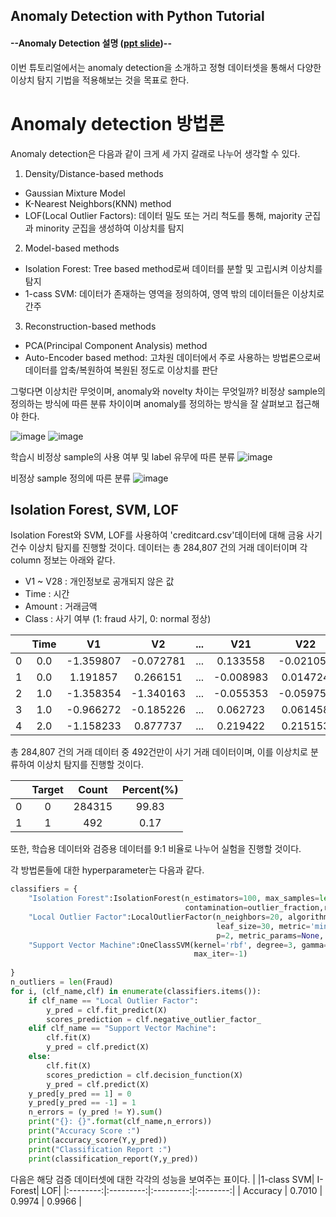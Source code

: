 ## Anomaly Detection with Python Tutorial

#### --Anomaly Detection 설명 ([ppt slide](https://github.com/jy-jeong93/Business-Analytics-IME654/blob/main/3.%20Anomaly%20Detection/%EB%B9%84%EC%A6%88%EB%8B%88%EC%8A%A4%EC%95%A0%EB%84%90%EB%A6%AC%ED%8B%B1%EC%8A%A4_%EC%9D%B4%EC%83%81%EC%B9%98%ED%83%90%EC%A7%80.pdf))--

이번 튜토리얼에서는 anomaly detection을 소개하고 정형 데이터셋을 통해서 다양한 이상치 탐지 기법을 적용해보는 것을 목표로 한다.

# Anomaly detection 방법론
Anomaly detection은 다음과 같이 크게 세 가지 갈래로 나누어 생각할 수 있다.

1. Density/Distance-based methods
  * Gaussian Mixture Model
  * K-Nearest Neighbors(KNN) method
  * LOF(Local Outlier Factors): 데이터 밀도 또는 거리 척도를 통해, majority 군집과 minority 군집을 생성하여 이상치를 탐지

2. Model-based methods
  * Isolation Forest: Tree based method로써 데이터를 분할 및 고립시켜 이상치를 탐지
  * 1-cass SVM: 데이터가 존재하는 영역을 정의하여, 영역 밖의 데이터들은 이상치로 간주

3. Reconstruction-based methods
  * PCA(Principal Component Analysis) method
  * Auto-Encoder based method: 고차원 데이터에서 주로 사용하는 방법론으로써 데이터를 압축/복원하여 복원된 정도로 이상치를 판단


그렇다면 이상치란 무엇이며, anomaly와 novelty 차이는 무엇일까?
비정상 sample의 정의하는 방식에 따른 분류 차이이며 anomaly를 정의하는 방식을 잘 살펴보고 접근해야 한다.

![image](https://user-images.githubusercontent.com/115562646/202421720-309a11b5-dcb4-4be6-839d-46a895a3f5a2.png)
![image](https://user-images.githubusercontent.com/115562646/202422594-a5ab82c1-0073-40ac-a3f7-307c04d230f4.png)




학습시 비정상 sample의 사용 여부 및 label 유무에 따른 분류
![image](https://user-images.githubusercontent.com/115562646/202421786-fee8b044-9838-4524-8272-6fa6ed53a888.png)

비정상 sample 정의에 따른 분류
![image](https://user-images.githubusercontent.com/115562646/202421804-9384d645-4cc9-447e-a2a2-972763d96432.png)





## Isolation Forest, SVM, LOF

Isolation Forest와 SVM, LOF를 사용하여 'creditcard.csv'데이터에 대해 금융 사기 건수 이상치 탐지를 진행할 것이다.
데이터는 총 284,807 건의 거래 데이터이며 각 column 정보는 아래와 같다.

   * V1 ~ V28 : 개인정보로 공개되지 않은 값
   * Time : 시간
   * Amount : 거래금액
   * Class : 사기 여부 (1: fraud 사기, 0: normal 정상) 

|   |  Time |        V1|        V2|...|        V21|        V22|   Amount|  Class|
|:-:|:-----:|:--------:|:--------:|:-:|:---------:|:---------:|:-------:|:-----:|
| 0 |  0.0  | -1.359807| -0.072781|...|   0.133558|  -0.021053|  149.62 |   0   |
| 1 |  0.0  |  1.191857|  0.266151|...|  -0.008983|   0.014724|    2.69 |   0   |
| 2 |  1.0  | -1.358354| -1.340163|...|  -0.055353|  -0.059752|  378.66 |   0   |
| 3 |  1.0  | -0.966272| -0.185226|...|   0.062723|   0.061458|  123.50 |   0   |
| 4 |  2.0  | -1.158233|  0.877737|...|   0.219422|   0.215153|   69.99 |   0   |



총 284,807 건의 거래 데이터 중 492건만이 사기 거래 데이터이며, 이를 이상치로 분류하여 이상치 탐지를 진행할 것이다.

|   |  Target |        Count|        Percent(%)|
|:-:|:-------:|:-----------:|:----------------:|
| 0 |    0    |       284315|             99.83|
| 1 |    1    |          492|              0.17|

또한, 학습용 데이터와 검증용 데이터를 9:1 비율로 나누어 실험을 진행할 것이다.



각 방법론들에 대한 hyperparameter는 다음과 같다.

```python
classifiers = {
    "Isolation Forest":IsolationForest(n_estimators=100, max_samples=len(X), 
                                       contamination=outlier_fraction,random_state=state, verbose=0),
    "Local Outlier Factor":LocalOutlierFactor(n_neighbors=20, algorithm='auto', 
                                              leaf_size=30, metric='minkowski',
                                              p=2, metric_params=None, contamination=outlier_fraction),
    "Support Vector Machine":OneClassSVM(kernel='rbf', degree=3, gamma=0.1,nu=0.05, 
                                         max_iter=-1)
   
}
n_outliers = len(Fraud)
for i, (clf_name,clf) in enumerate(classifiers.items()):
    if clf_name == "Local Outlier Factor":
        y_pred = clf.fit_predict(X)
        scores_prediction = clf.negative_outlier_factor_
    elif clf_name == "Support Vector Machine":
        clf.fit(X)
        y_pred = clf.predict(X)
    else:    
        clf.fit(X)
        scores_prediction = clf.decision_function(X)
        y_pred = clf.predict(X)
    y_pred[y_pred == 1] = 0
    y_pred[y_pred == -1] = 1
    n_errors = (y_pred != Y).sum()
    print("{}: {}".format(clf_name,n_errors))
    print("Accuracy Score :")
    print(accuracy_score(Y,y_pred))
    print("Classification Report :")
    print(classification_report(Y,y_pred))
```

다음은 해당 검증 데이터셋에 대한 각각의 성능을 보여주는 표이다.
|          |1-class SVM|   I-Forest|       LOF|
|:--------:|:---------:|:---------:|:--------:|
| Accuracy |   0.7010  |   0.9974  |  0.9966  |






